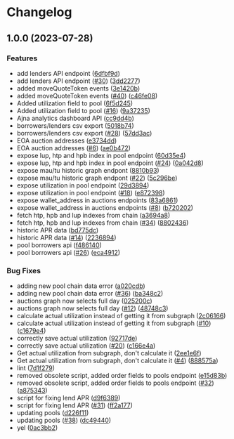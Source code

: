 # Changelog

## 1.0.0 (2023-07-28)


### Features

* add lenders API endpoint ([6dfbf9d](https://github.com/blockanalitica/ajna-api/commit/6dfbf9de9c787835698597d6093eb100ec365d3e))
* add lenders API endpoint ([#30](https://github.com/blockanalitica/ajna-api/issues/30)) ([3dd2277](https://github.com/blockanalitica/ajna-api/commit/3dd22778a3583f397a67a8735b68e3df231b33cc))
* added moveQuoteToken events ([3e1420b](https://github.com/blockanalitica/ajna-api/commit/3e1420b20083e4d195da997b4d8434b190466e70))
* added moveQuoteToken events ([#40](https://github.com/blockanalitica/ajna-api/issues/40)) ([c46fe08](https://github.com/blockanalitica/ajna-api/commit/c46fe080dd7e33c06e9e19a9125eb8e5907a4617))
* Added utilization field to pool ([6f5d245](https://github.com/blockanalitica/ajna-api/commit/6f5d24505bf0d2a76beae74dfe244d5142d843ff))
* Added utilization field to pool ([#16](https://github.com/blockanalitica/ajna-api/issues/16)) ([9a37235](https://github.com/blockanalitica/ajna-api/commit/9a37235f07dce3929f89406517b6b98fb7f42a01))
* Ajna analytics dashboard API ([cc9dd4b](https://github.com/blockanalitica/ajna-api/commit/cc9dd4b499cdd48b37c928178512820114048f05))
* borrowers/lenders csv export ([5018b74](https://github.com/blockanalitica/ajna-api/commit/5018b7400cd2904d95d0053dbdf7294d3a1c253e))
* borrowers/lenders csv export ([#28](https://github.com/blockanalitica/ajna-api/issues/28)) ([57dd3ac](https://github.com/blockanalitica/ajna-api/commit/57dd3ac69e2110cccba1b37ee9a1eb800c51c808))
* EOA auction addresses ([e3734dd](https://github.com/blockanalitica/ajna-api/commit/e3734dd13f8361ddac54a4640a5b2e41ee0983f8))
* EOA auction addresses ([#6](https://github.com/blockanalitica/ajna-api/issues/6)) ([ae0b472](https://github.com/blockanalitica/ajna-api/commit/ae0b47245adc9035ba164e1bf3f1f519fc87e82d))
* expose lup, htp and hpb index in pool endpoint ([60d35e4](https://github.com/blockanalitica/ajna-api/commit/60d35e4f06cd5bd5efbf8284e093a4fa4bc97af5))
* expose lup, htp and hpb index in pool endpoint ([#24](https://github.com/blockanalitica/ajna-api/issues/24)) ([0a042d8](https://github.com/blockanalitica/ajna-api/commit/0a042d8ede15898d3d09863aa1a4f04fb3196158))
* expose mau/tu historic graph endpont ([8810b93](https://github.com/blockanalitica/ajna-api/commit/8810b93651c4b3c9c8d994c6270fd3d58de2d19c))
* expose mau/tu historic graph endpont ([#22](https://github.com/blockanalitica/ajna-api/issues/22)) ([5c296be](https://github.com/blockanalitica/ajna-api/commit/5c296be5d000c34e06a568d7067e79883fe0fd21))
* expose utilization in pool endpoint ([29d3894](https://github.com/blockanalitica/ajna-api/commit/29d3894769bd97ec0a530a3a228f5fc0c5a1a518))
* expose utilization in pool endpoint ([#18](https://github.com/blockanalitica/ajna-api/issues/18)) ([e872398](https://github.com/blockanalitica/ajna-api/commit/e872398676bd3bbb98d284190c98c5024a90a227))
* expose wallet_address in auctions endpoints ([83a6861](https://github.com/blockanalitica/ajna-api/commit/83a686167f64d1e11631284e774b616530732fe5))
* expose wallet_address in auctions endpoints ([#8](https://github.com/blockanalitica/ajna-api/issues/8)) ([b720202](https://github.com/blockanalitica/ajna-api/commit/b72020219e9cf2b847da681025a559736d276c11))
* fetch htp, hpb and lup indexes from chain ([a3694a8](https://github.com/blockanalitica/ajna-api/commit/a3694a8f09e49cb4e982b1b6b34c6a43c73b9290))
* fetch htp, hpb and lup indexes from chain ([#34](https://github.com/blockanalitica/ajna-api/issues/34)) ([8802436](https://github.com/blockanalitica/ajna-api/commit/8802436beefc01b379468819fe1f38b7a7d39a07))
* historic APR data ([bd775dc](https://github.com/blockanalitica/ajna-api/commit/bd775dc4c8d9b205dfc460f2ac18b069a651e6c1))
* historic APR data ([#14](https://github.com/blockanalitica/ajna-api/issues/14)) ([2236894](https://github.com/blockanalitica/ajna-api/commit/2236894d21c38bc3fed20cc007e91b02df9bda90))
* pool borrowers api ([f486140](https://github.com/blockanalitica/ajna-api/commit/f486140834fc4368cc3647e8c8538f97d485161a))
* pool borrowers api ([#26](https://github.com/blockanalitica/ajna-api/issues/26)) ([eca4912](https://github.com/blockanalitica/ajna-api/commit/eca4912d687db5cc5fcbf9a614c52b4eaf1ba35b))


### Bug Fixes

* adding new pool chain data error ([a020cdb](https://github.com/blockanalitica/ajna-api/commit/a020cdbc7fbd494be156d60e76f772408fd3a47b))
* adding new pool chain data error ([#36](https://github.com/blockanalitica/ajna-api/issues/36)) ([ba348c2](https://github.com/blockanalitica/ajna-api/commit/ba348c2c7435f4067cb6b90663b0c690cf3e71ac))
* auctions graph now selects full day ([025200c](https://github.com/blockanalitica/ajna-api/commit/025200cfe2caf5ce780748e1aeca726adbd45009))
* auctions graph now selects full day ([#12](https://github.com/blockanalitica/ajna-api/issues/12)) ([48748c3](https://github.com/blockanalitica/ajna-api/commit/48748c3caf9448c34b0854851534901b4fc22bb8))
* calculate actual utilization instead of getting it from subgraph ([2c06166](https://github.com/blockanalitica/ajna-api/commit/2c06166e71b3108c1e66203e2f53073d206bedde))
* calculate actual utilization instead of getting it from subgraph ([#10](https://github.com/blockanalitica/ajna-api/issues/10)) ([c1679e4](https://github.com/blockanalitica/ajna-api/commit/c1679e4c3e590a58532a6df3b167ac04780c197a))
* correctly save actual utilization ([92717de](https://github.com/blockanalitica/ajna-api/commit/92717dea14f7c11d40b1f696700ac70e41d6b097))
* correctly save actual utilization ([#20](https://github.com/blockanalitica/ajna-api/issues/20)) ([c166e4a](https://github.com/blockanalitica/ajna-api/commit/c166e4a7672edc7d9a355cdeeebe5be1bbeb4a9f))
* Get actual utilization from subgraph, don't calculate it ([2ee1e6f](https://github.com/blockanalitica/ajna-api/commit/2ee1e6f29937664cb01d2ef69cd56bdf523f6f28))
* Get actual utilization from subgraph, don't calculate it ([#4](https://github.com/blockanalitica/ajna-api/issues/4)) ([888575a](https://github.com/blockanalitica/ajna-api/commit/888575a013823f65f9716854b2ee2d1a4bf35903))
* lint ([7d1f279](https://github.com/blockanalitica/ajna-api/commit/7d1f279895969b10b6d8a468622d6ecf9ecfacea))
* removed obsolete script, added order fields to pools endpoint ([e15d83b](https://github.com/blockanalitica/ajna-api/commit/e15d83bf0e881d6b2a5f8acfcf60ddef62a75876))
* removed obsolete script, added order fields to pools endpoint ([#32](https://github.com/blockanalitica/ajna-api/issues/32)) ([a875343](https://github.com/blockanalitica/ajna-api/commit/a87534365c896a4178fc8228b195069a12437ae5))
* script for fixing lend APR ([d9f6389](https://github.com/blockanalitica/ajna-api/commit/d9f638962a6e0f463f1cefe87d4de5b27ceecc3d))
* script for fixing lend APR ([#31](https://github.com/blockanalitica/ajna-api/issues/31)) ([ff2a177](https://github.com/blockanalitica/ajna-api/commit/ff2a17731f6462b6fbe5009b4d662d62b4fb610f))
* updating pools ([d226f11](https://github.com/blockanalitica/ajna-api/commit/d226f111f7ad46c094d65da5f49020e17ee601e9))
* updating pools ([#38](https://github.com/blockanalitica/ajna-api/issues/38)) ([dc49440](https://github.com/blockanalitica/ajna-api/commit/dc49440967d5ac6a1bbbdf5c52eac3aa58c767c7))
* yel ([0ac3bb2](https://github.com/blockanalitica/ajna-api/commit/0ac3bb2166d1980a6c6f904635de9ee2434abacd))
